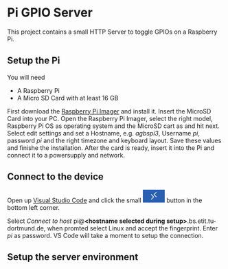 # Pi GPIO Server

This project contains a small HTTP Server to toggle GPIOs on a Raspberry Pi.

## Setup the Pi
You will need
- A Raspberry Pi
- A Micro SD Card with at least 16 GB 

First download the [Raspberry Pi Imager](https://www.raspberrypi.com/software/) and install it. Insert the MicroSD Card into your PC. Open the Raspberry Pi Imager, select the right model, Raspberry Pi OS as operating system and the MicroSD cart as and hit next.
Select edit settings and set a Hostname, e.g. *agbspi3*, Username *pi*, password *pi* and the right timezone and keyboard layout. Save these values and finishe the installation. After the card is ready, insert it into the Pi and connect it to a powersupply and network. 

## Connect to the device
Open up [Visual Studio Code](https://code.visualstudio.com/) and click the small ![](assets/images/vscode-connect-to-host.PNG) button in the bottom left corner.

Select *Connect to host*  pi@**\<hostname selected during setup\>**.bs.etit.tu-dortmund.de, when promted select Linux and accept the fingerprint. Enter *pi* as password. VS Code will take a moment to setup the connection. 

## Setup the server environment

